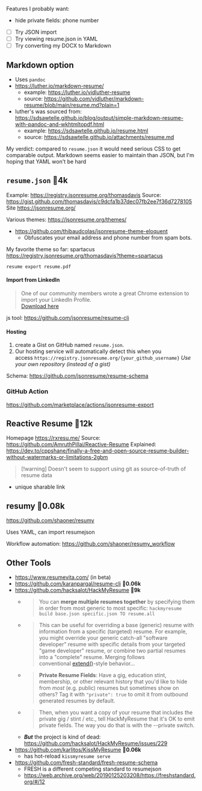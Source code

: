 Features I probably want:
- hide private fields: phone number

- [ ] Try JSON import
- [ ] Try viewing resume.json in YAML
- [ ] Try converting my DOCX to Markdown

## Markdown option
- Uses `pandoc`
- https://luther.io/markdown-resume/
  - example: https://luther.io/vidluther-resume
  - source: https://github.com/vidluther/markdown-resume/blob/main/resume.md?plain=1
- luther's was sourced from: https://sdsawtelle.github.io/blog/output/simple-markdown-resume-with-pandoc-and-wkhtmltopdf.html
  - example: https://sdsawtelle.github.io/resume.html
  - source: https://sdsawtelle.github.io/attachments/resume.md

My verdict: compared to `resume.json` it would need serious CSS to get comparable output.
Markdown seems easier to maintain than JSON, but I'm hoping that YAML won't be hard
## `resume.json` 🌟**4k**
Example: https://registry.jsonresume.org/thomasdavis
Source: https://gist.github.com/thomasdavis/c9dcfa1b37dec07fb2ee7f36d7278105
Site https://jsonresume.org/

Various themes: https://jsonresume.org/themes/
* https://github.com/thibaudcolas/jsonresume-theme-eloquent
	* Obfuscates your email address and phone number from spam bots.

My favorite theme so far: spartacus https://registry.jsonresume.org/thomasdavis?theme=spartacus

`resume export resume.pdf`

#### Import from LinkedIn
> One of our community members wrote a great Chrome extension to import your LinkedIn Profile.   
[Download here](https://chrome.google.com/webstore/detail/json-resume-exporter/caobgmmcpklomkcckaenhjlokpmfbdec)

js tool: https://github.com/jsonresume/resume-cli

#### Hosting
1. create a Gist on GitHub named `resume.json`.
2. Our hosting service will automatically detect this when you access `https://registry.jsonresume.org/{your_github_username}`
*Use your own repository (instead of a gist)*

Schema: https://github.com/jsonresume/resume-schema

### GitHub Action
https://github.com/marketplace/actions/jsonresume-export

## Reactive Resume 🌟**12k**
Homepage https://rxresu.me/
Source: https://github.com/AmruthPillai/Reactive-Resume
Explained: https://dev.to/cppshane/finally-a-free-and-open-source-resume-builder-without-watermarks-or-limitations-2gbm


> [!warning] Doesn't seem to support using git as source-of-truth of resume data

- unique sharable link

## resumy 🌟**0.08k**
https://github.com/shaoner/resumy

Uses YAML, can import resumejson

Workflow automation: https://github.com/shaoner/resumy_workflow



## Other Tools
- https://www.resumevita.com/ (in beta)
- https://github.com/karanpargal/resume-cli  🌟**0.06k**
- https://github.com/hacksalot/HackMyResume  🌟**9k**
	- > You can **merge multiple resumes together** by specifying them in order from most generic to most specific: `hackmyresume build base.json specific.json TO resume.all`
	- > This can be useful for overriding a base (generic) resume with information from a specific (targeted) resume. For example, you might override your generic catch-all "software developer" resume with specific details from your targeted "game developer" resume, or combine two partial resumes into a "complete" resume. Merging follows conventional [extend()](https://api.jquery.com/jquery.extend/)-style behavior...
	- > **Private Resume Fields**: Have a gig, education stint, membership, or other relevant history that you'd like to hide from _most_ (e.g. public) resumes but sometimes show on others? Tag it with `"private": true` to omit it from outbound generated resumes by default.
	- > Then, when you want a copy of your resume that includes the private gig / stint / etc., tell HackMyResume that it's OK to emit private fields. The way you do that is with the --private switch.
	- ***But*** the project is kind of dead: https://github.com/hacksalot/HackMyResume/issues/229
- https://github.com/karlitos/KissMyResume 🌟**0.06k**
	- has hot-reload `kissmyresume serve`
- https://github.com/fresh-standard/fresh-resume-schema
	- FRESH is a different competing standard to resumejson
	- https://web.archive.org/web/20190125203208/https://freshstandard.org/#/12

